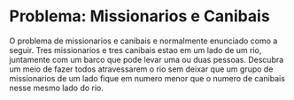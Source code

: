 # Problema: Missionarios e Canibais

O problema de missionarios e canibais e normalmente enunciado como a seguir. Tres missionarios e tres canibais estao em um lado de um rio, juntamente com um barco que pode levar uma ou duas pessoas. Descubra um meio de fazer todos atravessarem o rio sem deixar que um grupo de missionarios de um lado fique em numero menor que o numero de canibais nesse mesmo lado do rio.


